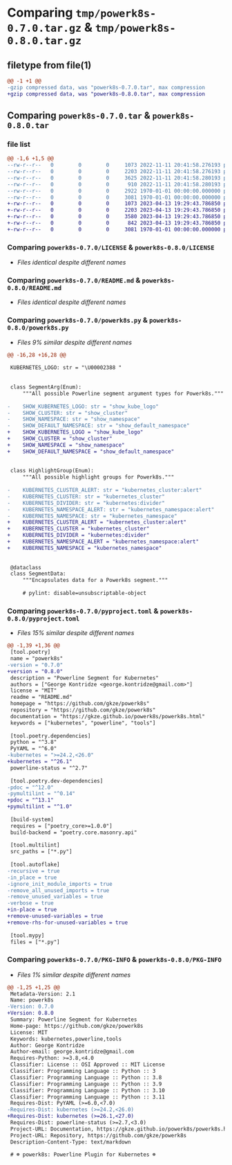 # Comparing `tmp/powerk8s-0.7.0.tar.gz` & `tmp/powerk8s-0.8.0.tar.gz`

## filetype from file(1)

```diff
@@ -1 +1 @@
-gzip compressed data, was "powerk8s-0.7.0.tar", max compression
+gzip compressed data, was "powerk8s-0.8.0.tar", max compression
```

## Comparing `powerk8s-0.7.0.tar` & `powerk8s-0.8.0.tar`

### file list

```diff
@@ -1,6 +1,5 @@
--rw-r--r--   0        0        0     1073 2022-11-11 20:41:58.276193 powerk8s-0.7.0/LICENSE
--rw-r--r--   0        0        0     2203 2022-11-11 20:41:58.276193 powerk8s-0.7.0/README.md
--rw-r--r--   0        0        0     3625 2022-11-11 20:41:58.280193 powerk8s-0.7.0/powerk8s.py
--rw-r--r--   0        0        0      910 2022-11-11 20:41:58.280193 powerk8s-0.7.0/pyproject.toml
--rw-r--r--   0        0        0     2922 1970-01-01 00:00:00.000000 powerk8s-0.7.0/setup.py
--rw-r--r--   0        0        0     3081 1970-01-01 00:00:00.000000 powerk8s-0.7.0/PKG-INFO
+-rw-r--r--   0        0        0     1073 2023-04-13 19:29:43.786850 powerk8s-0.8.0/LICENSE
+-rw-r--r--   0        0        0     2203 2023-04-13 19:29:43.786850 powerk8s-0.8.0/README.md
+-rw-r--r--   0        0        0     3580 2023-04-13 19:29:43.786850 powerk8s-0.8.0/powerk8s.py
+-rw-r--r--   0        0        0      842 2023-04-13 19:29:43.786850 powerk8s-0.8.0/pyproject.toml
+-rw-r--r--   0        0        0     3081 1970-01-01 00:00:00.000000 powerk8s-0.8.0/PKG-INFO
```

### Comparing `powerk8s-0.7.0/LICENSE` & `powerk8s-0.8.0/LICENSE`

 * *Files identical despite different names*

### Comparing `powerk8s-0.7.0/README.md` & `powerk8s-0.8.0/README.md`

 * *Files identical despite different names*

### Comparing `powerk8s-0.7.0/powerk8s.py` & `powerk8s-0.8.0/powerk8s.py`

 * *Files 9% similar despite different names*

```diff
@@ -16,28 +16,28 @@
 
 KUBERNETES_LOGO: str = "\U00002388 "
 
 
 class SegmentArg(Enum):
     """All possible Powerline segment argument types for Powerk8s."""
 
-    SHOW_KUBERNETES_LOGO: str = "show_kube_logo"
-    SHOW_CLUSTER: str = "show_cluster"
-    SHOW_NAMESPACE: str = "show_namespace"
-    SHOW_DEFAULT_NAMESPACE: str = "show_default_namespace"
+    SHOW_KUBERNETES_LOGO = "show_kube_logo"
+    SHOW_CLUSTER = "show_cluster"
+    SHOW_NAMESPACE = "show_namespace"
+    SHOW_DEFAULT_NAMESPACE = "show_default_namespace"
 
 
 class HighlightGroup(Enum):
     """All possible highlight groups for Powerk8s."""
 
-    KUBERNETES_CLUSTER_ALERT: str = "kubernetes_cluster:alert"
-    KUBERNETES_CLUSTER: str = "kubernetes_cluster"
-    KUBERNETES_DIVIDER: str = "kubernetes:divider"
-    KUBERNETES_NAMESPACE_ALERT: str = "kubernetes_namespace:alert"
-    KUBERNETES_NAMESPACE: str = "kubernetes_namespace"
+    KUBERNETES_CLUSTER_ALERT = "kubernetes_cluster:alert"
+    KUBERNETES_CLUSTER = "kubernetes_cluster"
+    KUBERNETES_DIVIDER = "kubernetes:divider"
+    KUBERNETES_NAMESPACE_ALERT = "kubernetes_namespace:alert"
+    KUBERNETES_NAMESPACE = "kubernetes_namespace"
 
 
 @dataclass
 class SegmentData:
     """Encapsulates data for a Powerk8s segment."""
 
     # pylint: disable=unsubscriptable-object
```

### Comparing `powerk8s-0.7.0/pyproject.toml` & `powerk8s-0.8.0/pyproject.toml`

 * *Files 15% similar despite different names*

```diff
@@ -1,39 +1,36 @@
 [tool.poetry]
 name = "powerk8s"
-version = "0.7.0"
+version = "0.8.0"
 description = "Powerline Segment for Kubernetes"
 authors = ["George Kontridze <george.kontridze@gmail.com>"]
 license = "MIT"
 readme = "README.md"
 homepage = "https://github.com/gkze/powerk8s"
 repository = "https://github.com/gkze/powerk8s"
 documentation = "https://gkze.github.io/powerk8s/powerk8s.html"
 keywords = ["kubernetes", "powerline", "tools"]
 
 [tool.poetry.dependencies]
 python = "^3.8"
 PyYAML = "^6.0"
-kubernetes = ">=24.2,<26.0"
+kubernetes = "^26.1"
 powerline-status = "^2.7"
 
 [tool.poetry.dev-dependencies]
-pdoc = "^12.0"
-pymultilint = "^0.14"
+pdoc = "^13.1"
+pymultilint = "^1.0"
 
 [build-system]
 requires = ["poetry_core>=1.0.0"]
 build-backend = "poetry.core.masonry.api"
 
 [tool.multilint]
 src_paths = ["*.py"]
 
 [tool.autoflake]
-recursive = true
-in_place = true
-ignore_init_module_imports = true
-remove_all_unused_imports = true
-remove_unused_variables = true
-verbose = true
+in-place = true
+remove-unused-variables = true
+remove-rhs-for-unused-variables = true
 
 [tool.mypy]
 files = ["*.py"]
```

### Comparing `powerk8s-0.7.0/PKG-INFO` & `powerk8s-0.8.0/PKG-INFO`

 * *Files 1% similar despite different names*

```diff
@@ -1,25 +1,25 @@
 Metadata-Version: 2.1
 Name: powerk8s
-Version: 0.7.0
+Version: 0.8.0
 Summary: Powerline Segment for Kubernetes
 Home-page: https://github.com/gkze/powerk8s
 License: MIT
 Keywords: kubernetes,powerline,tools
 Author: George Kontridze
 Author-email: george.kontridze@gmail.com
 Requires-Python: >=3.8,<4.0
 Classifier: License :: OSI Approved :: MIT License
 Classifier: Programming Language :: Python :: 3
 Classifier: Programming Language :: Python :: 3.8
 Classifier: Programming Language :: Python :: 3.9
 Classifier: Programming Language :: Python :: 3.10
 Classifier: Programming Language :: Python :: 3.11
 Requires-Dist: PyYAML (>=6.0,<7.0)
-Requires-Dist: kubernetes (>=24.2,<26.0)
+Requires-Dist: kubernetes (>=26.1,<27.0)
 Requires-Dist: powerline-status (>=2.7,<3.0)
 Project-URL: Documentation, https://gkze.github.io/powerk8s/powerk8s.html
 Project-URL: Repository, https://github.com/gkze/powerk8s
 Description-Content-Type: text/markdown
 
 # ☸️ powerk8s: Powerline Plugin for Kubernetes ☸️
```

